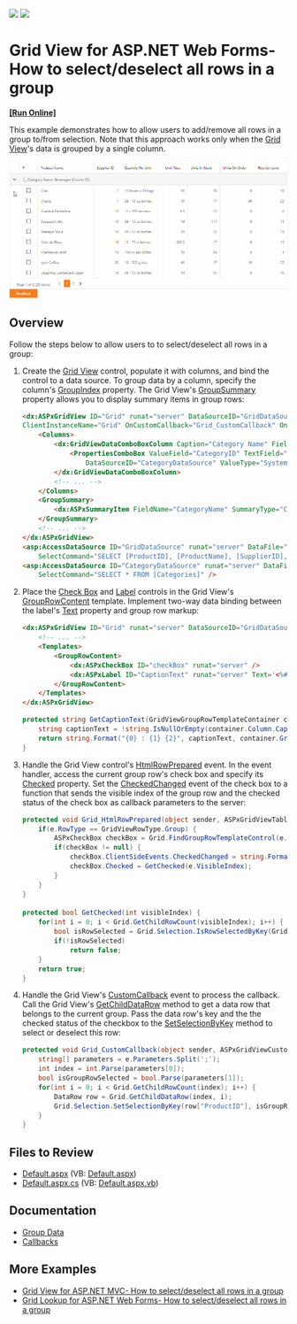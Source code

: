 <!-- default badges list -->
[![](https://img.shields.io/badge/Open_in_DevExpress_Support_Center-FF7200?style=flat-square&logo=DevExpress&logoColor=white)](https://supportcenter.devexpress.com/ticket/details/E1760)
[![](https://img.shields.io/badge/📖_How_to_use_DevExpress_Examples-e9f6fc?style=flat-square)](https://docs.devexpress.com/GeneralInformation/403183)
<!-- default badges end -->
# Grid View for ASP.NET Web Forms- How to select/deselect all rows in a group
<!-- run online -->
**[[Run Online]](https://codecentral.devexpress.com/e1760/)**
<!-- run online end -->
This example demonstrates how to allow users to add/remove all rows in a group to/from selection. Note that this approach works only when the [Grid View](https://docs.devexpress.com/AspNet/5823/components/grid-view?p=netframework)'s data is grouped by a single column.

![Select/Deselect a Group](select-deselect.gif)

## Overview

Follow the steps below to allow users to to select/deselect all rows in a group:

1. Create the [Grid View](https://docs.devexpress.com/AspNet/DevExpress.Web.ASPxGridView?p=netframework) control, populate it with columns, and bind the control to a data source. To group data by a column, specify the column's [GroupIndex](https://docs.devexpress.com/AspNet/DevExpress.Web.GridViewDataColumn.GroupIndex?p=netframework) property. The Grid View's [GroupSummary](https://docs.devexpress.com/AspNet/DevExpress.Web.ASPxGridView.GroupSummary) property allows you to display summary items in group rows:

    ```aspx
    <dx:ASPxGridView ID="Grid" runat="server" DataSourceID="GridDataSource" KeyFieldName="ProductID"
    ClientInstanceName="Grid" OnCustomCallback="Grid_CustomCallback" OnHtmlRowPrepared="Grid_HtmlRowPrepared">
        <Columns>
            <dx:GridViewDataComboBoxColumn Caption="Category Name" FieldName="CategoryID" GroupIndex="0">
                <PropertiesComboBox ValueField="CategoryID" TextField="CategoryName" 
                    DataSourceID="CategoryDataSource" ValueType="System.Int32" />
            </dx:GridViewDataComboBoxColumn>
            <!-- ... -->
        </Columns>
        <GroupSummary>
            <dx:ASPxSummaryItem FieldName="CategoryName" SummaryType="Count" />
        </GroupSummary>
        <!-- ... -->
    </dx:ASPxGridView>
    <asp:AccessDataSource ID="GridDataSource" runat="server" DataFile="~/App_Data/nwind.mdb"
        SelectCommand="SELECT [ProductID], [ProductName], [SupplierID], [CategoryID], [QuantityPerUnit], [UnitPrice], [UnitsInStock], [UnitsOnOrder], [ReorderLevel], [Discontinued] FROM [Products]" />
    <asp:AccessDataSource ID="CategoryDataSource" runat="server" DataFile="~/App_Data/nwind.mdb"
        SelectCommand="SELECT * FROM [Categories]" />
    ```

2. Place the [Check Box](https://docs.devexpress.com/AspNet/11415/components/data-editors/checkbox) and [Label](https://docs.devexpress.com/AspNet/11590/components/data-editors/label) controls in the Grid View's [GroupRowContent](https://docs.devexpress.com/AspNet/DevExpress.Web.GridViewTemplates.GroupRowContent?p=netframework) template. Implement two-way data binding between the label's [Text](https://docs.devexpress.com/AspNet/DevExpress.Web.ASPxLabel.Text) property and group row markup: 

    ```aspx
    <dx:ASPxGridView ID="Grid" runat="server" DataSourceID="GridDataSource" ClientInstanceName="Grid">
        <!-- ... -->
        <Templates>
            <GroupRowContent>
                <dx:ASPxCheckBox ID="checkBox" runat="server" />
                <dx:ASPxLabel ID="CaptionText" runat="server" Text='<%# GetCaptionText(Container) %>' />
            </GroupRowContent>
        </Templates>
    </dx:ASPxGridView>
    ```

    ```cs
    protected string GetCaptionText(GridViewGroupRowTemplateContainer container) {
        string captionText = !string.IsNullOrEmpty(container.Column.Caption) ? container.Column.Caption : container.Column.FieldName;
        return string.Format("{0} : {1} {2}", captionText, container.GroupText, container.SummaryText);
    }
    ```

3. Handle the Grid View control's [HtmlRowPrepared](https://docs.devexpress.com/AspNet/DevExpress.Web.ASPxGridView.HtmlRowPrepared?p=netframework) event. In the event handler, access the current group row's check box and specify its [Checked](https://docs.devexpress.com/AspNet/DevExpress.Web.ASPxCheckBox.Checked?p=netframework) property. Set the [CheckedChanged](https://docs.devexpress.com/AspNet/DevExpress.Web.ASPxCheckBox.CheckedChanged) event of the check box to a function that sends the visible index of the group row and the checked status of the check box as callback parameters to the server:

    ```cs
    protected void Grid_HtmlRowPrepared(object sender, ASPxGridViewTableRowEventArgs e) {
        if(e.RowType == GridViewRowType.Group) {
            ASPxCheckBox checkBox = Grid.FindGroupRowTemplateControl(e.VisibleIndex, "checkBox") as ASPxCheckBox;
            if(checkBox != null) {
                checkBox.ClientSideEvents.CheckedChanged = string.Format("function(s, e){{ Grid.PerformCallback('{0};' + s.GetChecked()); }}", e.VisibleIndex);
                checkBox.Checked = GetChecked(e.VisibleIndex);
            }
        }
    }

    protected bool GetChecked(int visibleIndex) {
        for(int i = 0; i < Grid.GetChildRowCount(visibleIndex); i++) {
            bool isRowSelected = Grid.Selection.IsRowSelectedByKey(Grid.GetChildDataRow(visibleIndex, i)["ProductID"]); 
            if(!isRowSelected)
                return false;
        }
        return true;
    }
    ```

4. Handle the Grid View's [CustomCallback](https://docs.devexpress.com/AspNet/DevExpress.Web.ASPxGridView.CustomCallback?p=netframework) event to process the callback. Call the Grid View's [GetChildDataRow](https://docs.devexpress.com/AspNet/DevExpress.Web.ASPxGridView.GetChildDataRow(System.Int32-System.Int32)?p=netframework) method to get a data row that belongs to the current group. Pass the data row's key and the the checked status of the checkbox to the [SetSelectionByKey](https://docs.devexpress.com/AspNet/DevExpress.Web.Data.WebDataSelection.SetSelectionByKey(System.Object-System.Boolean)?p=netframework) method to select or deselect this row:

    ```cs
    protected void Grid_CustomCallback(object sender, ASPxGridViewCustomCallbackEventArgs e) {
        string[] parameters = e.Parameters.Split(';');
        int index = int.Parse(parameters[0]);
        bool isGroupRowSelected = bool.Parse(parameters[1]);
        for(int i = 0; i < Grid.GetChildRowCount(index); i++) {
            DataRow row = Grid.GetChildDataRow(index, i);
            Grid.Selection.SetSelectionByKey(row["ProductID"], isGroupRowSelected);
        }
    }
    ```

## Files to Review

* [Default.aspx](./CS/WebSite/Default.aspx) (VB: [Default.aspx](./VB/WebSite/Default.aspx))
* [Default.aspx.cs](./CS/WebSite/Default.aspx.cs) (VB: [Default.aspx.vb](./VB/WebSite/Default.aspx.vb))

## Documentation

* [Group Data](https://docs.devexpress.com/AspNet/3715/components/grid-view/concepts/group-data)
* [Callbacks](https://docs.devexpress.com/AspNet/402559/common-concepts/callbacks)

## More Examples

* [Grid View for ASP.NET MVC- How to select/deselect all rows in a group](https://github.com/DevExpress-Examples/gridview-how-to-implement-select-unselect-for-all-rows-in-a-group-row-t362032)
* [Grid Lookup for ASP.NET Web Forms- How to select/deselect all rows in a group](https://github.com/DevExpress-Examples/how-to-implement-select-unselect-for-all-rows-in-a-group-row-in-aspxgridlookup-t299266)
